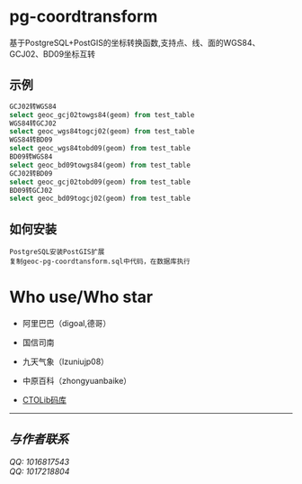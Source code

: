# pg-coordtransform
基于PostgreSQL+PostGIS的坐标转换函数,支持点、线、面的WGS84、GCJ02、BD09坐标互转

## 示例
```sql
GCJ02转WGS84
select geoc_gcj02towgs84(geom) from test_table
WGS84转GCJ02
select geoc_wgs84togcj02(geom) from test_table
WGS84转BD09
select geoc_wgs84tobd09(geom) from test_table
BD09转WGS84
select geoc_bd09towgs84(geom) from test_table
GCJ02转BD09
select geoc_gcj02tobd09(geom) from test_table
BD09转GCJ02
select geoc_bd09togcj02(geom) from test_table
```

## 如何安装
```
PostgreSQL安装PostGIS扩展
复制geoc-pg-coordtansform.sql中代码，在数据库执行

```
# Who use/Who star

- 阿里巴巴（digoal,德哥）

- 国信司南

- 九天气象（lzuniujp08）

- 中原百科（zhongyuanbaike）

- [CTOLib码库](https://javascript.ctolib.com/geocompass-pg-coordtransform.html)

---
## *与作者联系*
*QQ: 1016817543* </br>
*QQ: 1017218804*

